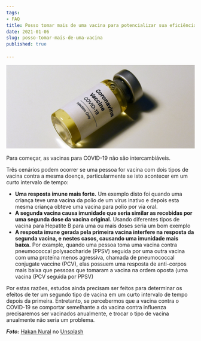 ```yaml
---
tags:
- FAQ
title: Posso tomar mais de uma vacina para potencializar sua eficiência?
date: 2021-01-06
slug: posso-tomar-mais-de-uma-vacina
published: true

---
```

![](/vaccine-covid.jpg)

Para começar, as vacinas para COVID-19 não são intercambiáveis.

Três cenários podem ocorrer se uma pessoa for vacina com dois tipos de vacina contra a mesma doença, particularmente se isto acontecer em um curto intervalo de tempo:

* **Uma resposta imune mais forte.** Um exemplo disto foi quando uma criança teve uma vacina da polio de um vírus inativo e depois esta mesma criança obteve uma vacina para polio por via oral.
* **A segunda vacina causa imunidade que seria similar as recebidas por uma segunda dose da vacina original.** Usando diferentes tipos de vacina para Hepatite B para uma ou mais doses seria um bom exemplo
* **A resposta imune gerada pela primeira vacina interfere na resposta da segunda vacina, e nestes casos, causando uma imunidade mais baixa.** Por example, quando uma pessoa toma uma vacina contra pneumococcal polysaccharide (PPSV) seguida por uma outra vacina com uma proteína menos agressiva, chamada de pneumococcal conjugate vaccine (PCV), elas possuem uma resposta de anti-corpos mais baixa que pessoas que tomaram a vacina na ordem oposta (uma vacina (PCV seguida por PPSV)

Por estas razões, estudos ainda precisam ser feitos para determinar os efeitos de ter um segundo tipo de vacina em um curto intervalo de tempo depois da primeira. Entretanto, se percebermos que a vacina contra o COVID-19 se comportar semelhante a da vacina contra influenza precisaremos ser vacinados anualmente, e trocar o tipo de vacina anualmente não seria um problema.

**_Foto:_** [Hakan Nural](https://unsplash.com/@hakannural?utm_source=unsplash&utm_medium=referral&utm_content=creditCopyText) no [Unsplash](https://unsplash.com/s/photos/vaccines?utm_source=unsplash&utm_medium=referral&utm_content=creditCopyText)